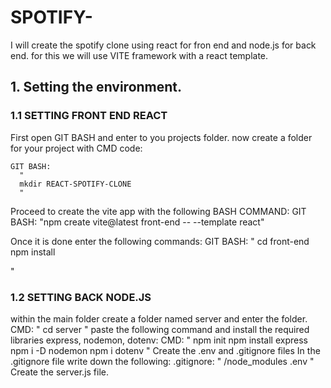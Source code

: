 # SPOTIFY-

I will create the spotify clone using react for fron end and node.js for back end. for this we will use VITE framework with a react template.

## 1. Setting the environment.
### 1.1 SETTING FRONT END REACT
  First open GIT BASH and enter to you projects folder.
  now create a folder for your project with CMD code:
    
    GIT BASH: 
      "
      mkdir REACT-SPOTIFY-CLONE
      "
   
  Proceed to create the vite app with the following BASH COMMAND:
    GIT BASH: "npm create vite@latest front-end -- --template react"
    
  Once it is done enter the following commands:
    GIT BASH: 
      "
      cd front-end
      npm install
  
  "
            
### 1.2 SETTING BACK NODE.JS
  within the main folder create a folder named server and enter the folder.
    CMD: 
      "
      cd server
      "
  paste the following command and install the required libraries express, nodemon, dotenv:
    CMD:
      "
      npm init
      npm install express
      npm i -D nodemon
      npm i dotenv
      "
   Create the .env and .gitignore files 
   In the .gitignore file write down the following:
    .gitignore: 
       "
       /node_modules
       .env
       "
    Create the server.js file.
    
  
